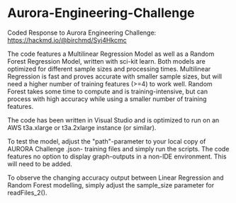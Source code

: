 # Aurora-Engineering-Challenge
Coded Response to Aurora Engineering Challenge: https://hackmd.io/@birchmd/Syj4Hkcmc 

The code features a Multilinear Regression Model as well as a Random Forest Regression Model, written with sci-kit learn. Both models are optimized for different sample sizes and processing times. Multilinear Regression is fast and proves accurate with smaller sample sizes, but will need a higher number of training features (>=4) to work well. Random Forest takes some time to compute and is training-intensive, but can process with high accuracy while using a smaller number of training features.

The code has been written in Visual Studio and is optimized to run on an AWS t3a.xlarge or t3a.2xlarge instance (or similar).

To test the model, adjust the "path"-parameter to your local copy of AURORA Challenge .json- training files and simply run the scripts. The code features no option to display graph-outputs in a non-IDE environment. This will need to be added.

To observe the changing accuracy output between Linear Regression and Random Forest modelling, simply adjust the sample_size parameter for readFiles_2().
